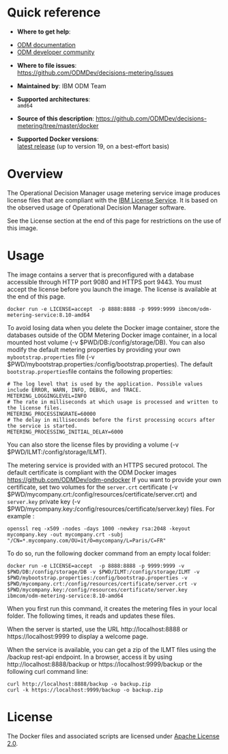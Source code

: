 

# Quick reference

-	**Where to get help**:
  * [ODM documentation](https://www.ibm.com/support/knowledgecenter/en/SSQP76_8.10.x/com.ibm.odm.kube/topics/con_k8s_licensing_metering.html)
  * [ODM developer community](https://developer.ibm.com/odm/)

-	**Where to file issues**:  
  https://github.com/ODMDev/decisions-metering/issues

-	**Maintained by**:  IBM ODM Team

-	**Supported architectures**:  
 `amd64`
-	**Source of this description**:
        https://github.com/ODMDev/decisions-metering/tree/master/docker

-	**Supported Docker versions**:  
	[latest release](https://github.com/docker/docker-ce/releases/latest) (up to version 19, on a best-effort basis)


# Overview

The Operational Decision Manager usage metering service image produces license files that are compliant with the [IBM License Service](https://www.ibm.com/docs/en/cloud-paks/1.0?topic=services-license-service). It is based on the observed usage of Operational Decision Manager software.

See the License section at the end of this page for restrictions on the use of this image. 

  # Usage

The image contains a server that is preconfigured with a database accessible through HTTP port 9080 and HTTPS port 9443.
You must accept the license before you launch the image. The license is available at the end of this page.

```console
docker run -e LICENSE=accept  -p 8888:8888 -p 9999:9999 ibmcom/odm-metering-service:8.10-amd64
```

To avoid losing data when you delete the Docker image container, store the databases outside of the ODM Metering Docker image container, in a local mounted host volume (-v $PWD/DB:/config/storage/DB). You can also modify the default metering properties by providing your own `mybootstrap.properties` file (-v $PWD/mybootstrap.properties:/config/bootstrap.properties). The default `bootstrap.properties`file contains the following properties:

```console
# The log level that is used by the application. Possible values include ERROR, WARN, INFO, DEBUG, and TRACE.
METERING_LOGGINGLEVEL=INFO
# The rate in milliseconds at which usage is processed and written to the license files.
METERING_PROCESSINGRATE=60000
# The delay in milliseconds before the first processing occurs after the service is started.
METERING_PROCESSING_INITIAL_DELAY=6000
```

You can also store the license files by providing a volume (-v $PWD/ILMT:/config/storage/ILMT).

The metering service is provided with an HTTPS secured protocol.
The default certificate is compliant with the ODM Docker images https://github.com/ODMDev/odm-ondocker
If you want to provide your own certificate, set two volumes for the `server.crt` certificate (-v $PWD/mycompany.crt:/config/resources/certificate/server.crt) and  `server.key` private key  (-v $PWD/mycompany.key:/config/resources/certificate/server.key) files.
For example :

 ```console
openssl req -x509 -nodes -days 1000 -newkey rsa:2048 -keyout mycompany.key -out mycompany.crt -subj "/CN=*.mycompany.com/OU=it/O=mycompany/L=Paris/C=FR"
```


To do so, run the following docker command from an empty local folder:

 ```console
docker run -e LICENSE=accept  -p 8888:8888 -p 9999:9999 -v $PWD/DB:/config/storage/DB -v $PWD/ILMT:/config/storage/ILMT -v $PWD/mybootstrap.properties:/config/bootstrap.properties -v $PWD/mycompany.crt:/config/resources/certificate/server.crt -v $PWD/mycompany.key:/config/resources/certificate/server.key ibmcom/odm-metering-service:8.10-amd64
```

When you first run this command, it creates the metering files in your local folder. The following times, it reads and updates these files.

When the server is started, use the URL http://localhost:8888 or https://localhost:9999 to display a welcome page.

When the service is available, you can get a zip of the ILMT files using the /backup rest-api endpoint. 
In a browser, access it by using http://localhost:8888/backup or https://localhost:9999/backup
or the following curl command line:

```console
curl http://localhost:8888/backup -o backup.zip
curl -k https://localhost:9999/backup -o backup.zip
```

  # License

  The Docker files and associated scripts are licensed under [Apache License 2.0](http://www.apache.org/licenses/LICENSE-2.0.html).

